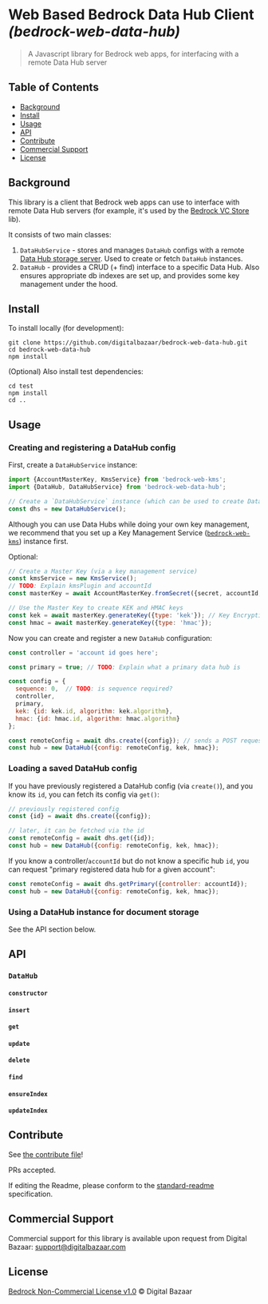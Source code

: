 # Web Based Bedrock Data Hub Client _(bedrock-web-data-hub)_

> A Javascript library for Bedrock web apps, for interfacing with a remote Data Hub server

## Table of Contents

- [Background](#background)
- [Install](#install)
- [Usage](#usage)
- [API](#api)
- [Contribute](#contribute)
- [Commercial Support](#commercial-support)
- [License](#license)

## Background

This library is a client that Bedrock web apps can use to interface with
remote Data Hub servers (for example, it's used by the 
[Bedrock VC Store](https://github.com/digitalbazaar/bedrock-web-vc-store) lib).

It consists of two main classes:

1. `DataHubService` - stores and manages `DataHub` configs with a remote 
  [Data Hub storage server](https://github.com/digitalbazaar/bedrock-data-hub-storage).
  Used to create or fetch `DataHub` instances.
2. `DataHub` - provides a CRUD (+ find) interface to a specific Data Hub. Also
  ensures appropriate db indexes are set up, and provides some key management
  under the hood.

## Install

To install locally (for development):

```
git clone https://github.com/digitalbazaar/bedrock-web-data-hub.git
cd bedrock-web-data-hub
npm install
```

(Optional) Also install test dependencies:

```
cd test
npm install
cd ..
```

## Usage

### Creating and registering a DataHub config

First, create a `DataHubService` instance:

```js
import {AccountMasterKey, KmsService} from 'bedrock-web-kms';
import {DataHub, DataHubService} from 'bedrock-web-data-hub';

// Create a `DataHubService` instance (which can be used to create DataHub instances)
const dhs = new DataHubService();
```

Although you can use Data Hubs while doing your own key management, we
recommend that you set up a Key Management Service
([`bedrock-web-kms`](https://github.com/digitalbazaar/bedrock-web-kms)) instance
first.

Optional:

```js
// Create a Master Key (via a key management service)
const kmsService = new KmsService();
// TODO: Explain kmsPlugin and accountId
const masterKey = await AccountMasterKey.fromSecret({secret, accountId, kmsService, kmsPlugin});

// Use the Master Key to create KEK and HMAC keys
const kek = await masterKey.generateKey({type: 'kek'}); // Key Encryption Key
const hmac = await masterKey.generateKey({type: 'hmac'});

```

Now you can create and register a new `DataHub` configuration:

```js
const controller = 'account id goes here';

const primary = true; // TODO: Explain what a primary data hub is

const config = {
  sequence: 0,  // TODO: is sequence required?
  controller,
  primary,
  kek: {id: kek.id, algorithm: kek.algorithm},
  hmac: {id: hmac.id, algorithm: hmac.algorithm}
};

const remoteConfig = await dhs.create({config}); // sends a POST request to the remote service
const hub = new DataHub({config: remoteConfig, kek, hmac});
```

### Loading a saved DataHub config

If you have previously registered a DataHub config (via `create()`), and you
know its `id`, you can fetch its config via `get()`:

```js
// previously registered config
const {id} = await dhs.create({config});

// later, it can be fetched via the id
const remoteConfig = await dhs.get({id});
const hub = new DataHub({config: remoteConfig, kek, hmac});
```

If you know a controller/`accountId` but do not know a specific hub `id`, you can
request "primary registered data hub for a given account":

```js
const remoteConfig = await dhs.getPrimary({controller: accountId});
const hub = new DataHub({config: remoteConfig, kek, hmac});
```

### Using a DataHub instance for document storage

See the API section below.

## API

### `DataHub`

#### `constructor`

#### `insert`

#### `get`

#### `update`

#### `delete`

#### `find`

#### `ensureIndex`

#### `updateIndex`

## Contribute

See [the contribute file](https://github.com/digitalbazaar/bedrock/blob/master/CONTRIBUTING.md)!

PRs accepted.

If editing the Readme, please conform to the
[standard-readme](https://github.com/RichardLitt/standard-readme) specification.

## Commercial Support

Commercial support for this library is available upon request from
Digital Bazaar: support@digitalbazaar.com

## License

[Bedrock Non-Commercial License v1.0](LICENSE.md) © Digital Bazaar

